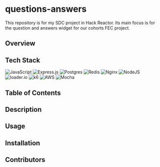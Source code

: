 # questions-answers
This repository is for my SDC project in Hack Reactor. Its main focus is for the question and answers widget for our cohorts FEC project. 




## Overview


## Tech Stack
![JavaScript](https://img.shields.io/badge/javascript-%23323330.svg?style=for-the-badge&logo=javascript&logoColor=%23F7DF1E) ![Express.js](https://img.shields.io/badge/express.js-%23404d59.svg?style=for-the-badge&logo=express&logoColor=%2361DAFB) ![Postgres](https://img.shields.io/badge/postgres-%23316192.svg?style=for-the-badge&logo=postgresql&logoColor=white) ![Redis](https://img.shields.io/badge/redis-%23DD0031.svg?style=for-the-badge&logo=redis&logoColor=white) ![Nginx](https://img.shields.io/badge/nginx-%23009639.svg?style=for-the-badge&logo=nginx&logoColor=white) ![NodeJS](https://img.shields.io/badge/node.js-6DA55F?style=for-the-badge&logo=node.js&logoColor=white) ![loader.io](https://camo.githubusercontent.com/12cdf07d923fad8f5afa178514501925f43480c039f86dbc611b0cb34da91fd7/68747470733a2f2f696d672e736869656c64732e696f2f62616467652f6c6f616465722e696f2d3435373942363f7374796c653d666f722d7468652d6261646765) ![k6](https://camo.githubusercontent.com/ea3df6ca6d37dee867a151ffe62e5d7780aa36d08b5cd2e9a8ed2f5b736f202f/68747470733a2f2f696d672e736869656c64732e696f2f62616467652f4b362d3744363446463f7374796c653d666f722d7468652d6261646765266c6f676f3d6b36266c6f676f436f6c6f723d7768697465)
![AWS](https://img.shields.io/badge/AWS-%23FF9900.svg?style=for-the-badge&logo=amazon-aws&logoColor=white)
![Mocha](https://img.shields.io/badge/-mocha-%238D6748?style=for-the-badge&logo=mocha&logoColor=white)



## Table of Contents

## Description 

## Usage

## Installation 

## Contributors 


